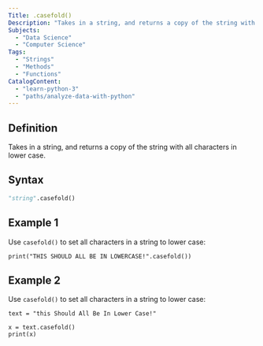 ```yaml
---
Title: .casefold()
Description: "Takes in a string, and returns a copy of the string with all characters in lower case."
Subjects:
  - "Data Science"
  - "Computer Science"
Tags:
  - "Strings"
  - "Methods"
  - "Functions"
CatalogContent:
  - "learn-python-3"
  - "paths/analyze-data-with-python"
---
```


## Definition

Takes in a string, and returns a copy of the string with all characters in lower case.

## Syntax

```py
"string".casefold()
```

## Example 1

Use `casefold()` to set all characters in a string to lower case:

```codebyte/python
print("THIS SHOULD ALL BE IN LOWERCASE!".casefold())
```

## Example 2

Use `casefold()` to set all characters in a string to lower case:

```codebyte/python
text = "this Should All Be In Lower Case!"

x = text.casefold()
print(x)
```
